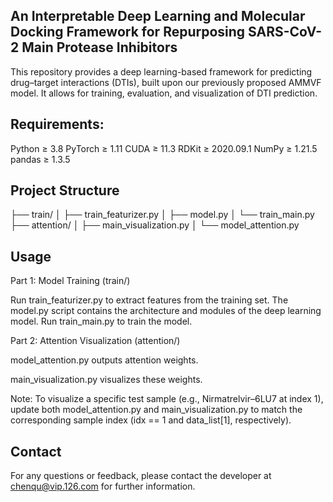 ## An Interpretable Deep Learning and Molecular Docking Framework for Repurposing SARS-CoV-2 Main Protease Inhibitors

This repository provides a deep learning-based framework for predicting drug–target interactions (DTIs), built upon our previously proposed AMMVF model. 
It allows for training, evaluation, and visualization of DTI prediction.

## Requirements:

Python ≥ 3.8
PyTorch ≥ 1.11
CUDA ≥ 11.3
RDKit ≥ 2020.09.1
NumPy ≥ 1.21.5
pandas ≥ 1.3.5

## Project Structure
├── train/
│   ├── train_featurizer.py
│   ├── model.py
│   └── train_main.py
├── attention/
│   ├── main_visualization.py
│   └── model_attention.py

## Usage
Part 1: Model Training (train/)

Run train_featurizer.py to extract features from the training set.
The model.py script contains the architecture and modules of the deep learning model.
Run train_main.py to train the model.

Part 2: Attention Visualization (attention/)

model_attention.py outputs attention weights.

main_visualization.py visualizes these weights.

Note: To visualize a specific test sample (e.g., Nirmatrelvir–6LU7 at index 1), update both model_attention.py and main_visualization.py to match the corresponding sample index (idx == 1 and data_list[1], respectively).

## Contact
For any questions or feedback, please contact the developer at chenqu@vip.126.com for further information.
